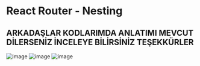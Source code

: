 # React Router - Nesting

## ARKADAŞLAR KODLARIMDA ANLATIMI MEVCUT DİLERSENİZ İNCELEYE BİLİRSİNİZ TEŞEKKÜRLER
![image](https://user-images.githubusercontent.com/105870243/222931452-78b340ed-f362-40ea-9278-dfaaf5b8ca0f.png)
![image](https://user-images.githubusercontent.com/105870243/222931457-0b41f1d6-4dcb-4c67-ad98-ff1bffeba0a0.png)
![image](https://user-images.githubusercontent.com/105870243/222931462-f1ed09ea-7611-4f70-952a-5a8d4ed25bce.png)
